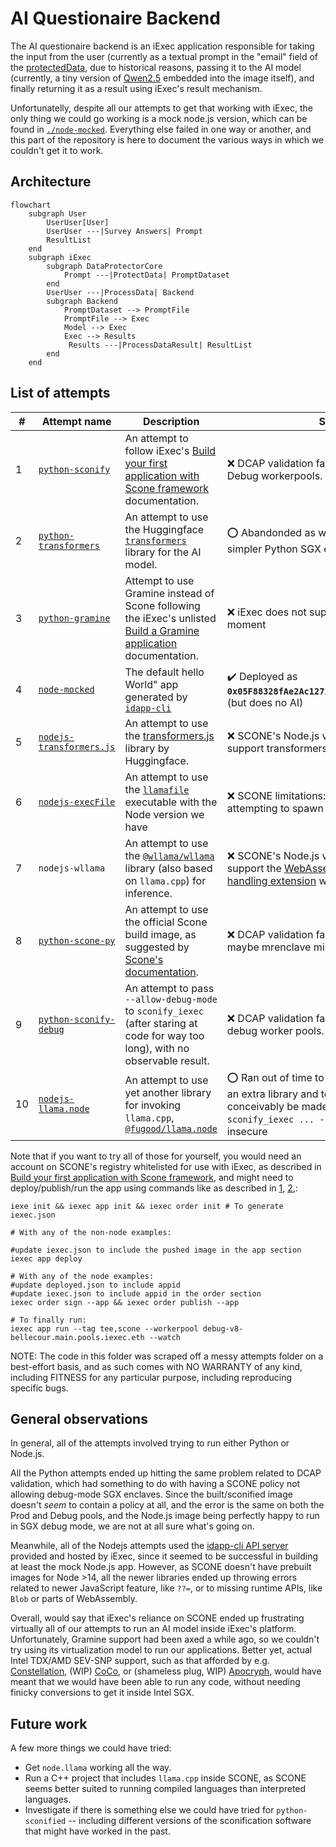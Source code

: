 # AI Questionaire Backend

The AI questionaire backend is an iExec application responsible for taking the input from the user (currently as a textual prompt in the "email" field of the [protectedData](https://tools.docs.iex.ec/tools/dataProtector/dataProtectorCore/processProtectedData), due to historical reasons, passing it to the AI model (currently, a tiny version of [Qwen2.5](https://huggingface.co/Qwen/Qwen2.5-0.5B-Instruct-GGUF) embedded into the image itself), and finally returning it as a result using iExec's result mechanism.

Unfortunatelly, despite all our attempts to get that working with iExec, the only thing we could go working is a mock node.js version, which can be found in [`./node-mocked`](,/node-mocked). Everything else failed in one way or another, and this part of the repository is here to document the various ways in which we couldn't get it to work.

## Architecture


```mermaid
flowchart
    subgraph User
        UserUser[User]
        UserUser ---|Survey Answers| Prompt
        ResultList
    end
    subgraph iExec
        subgraph DataProtectorCore
            Prompt ---|ProtectData| PromptDataset
        end
        UserUser ---|ProcessData| Backend
        subgraph Backend
            PromptDataset --> PromptFile
            PromptFile --> Exec
            Model --> Exec
            Exec --> Results
             Results ---|ProcessDataResult| ResultList
        end
    end

```

## List of attempts

| # | Attempt name | Description | Status |
| --- | --- | --- | --- |
| 1 | [`python-sconify`](./python-sconify) | An attempt to follow iExec's [Build your first application with Scone framework](https://protocol.docs.iex.ec/for-developers/confidential-computing/intel-sgx-technology) documentation. | :x: DCAP validation fail on both Prod and Debug workerpools. |
| 2 | [`python-transformers`](./python-sconify) | An attempt to use the Huggingface [`transformers`](https://huggingface.co/docs/transformers/index) library for the AI model. | :o: Abandonded as we experiment with simpler Python SGX examples first |
| 3 | [`python-gramine`](./python-gramine/) | Attempt to use Gramine instead of Scone following the iExec's unlisted [Build a Gramine application](https://github.com/iExecBlockchainComputing/documentation/blob/v8-staging/for-developers/confidential-computing/create-your-first-gramine-app.md) documentation. | :x: iExec does not support Gramine at the moment |
| 4 | [`node-mocked`](./node-mocked) | The default hello World" app generated by [`idapp-cli`](https://www.npmjs.com/package/idapp-cli) | :heavy_check_mark: Deployed as **`0x05F88328fAe2Ac1271C68f2E65864692c3AD9B0A`** (but does no AI) |
| 5 | [`nodejs-transformers.js`](./nodejs-transformers.js/) | An attempt to use the [transformers.js](https://huggingface.co/docs/transformers.js/index) library by Huggingface. | :x: SCONE's Node.js version (14) is too old to support transformers.js. |
| 6 | [`nodejs-execFile`](./nodejs-execFile/) | An attempt to use the [`llamafile`](https://github.com/Mozilla-Ocho/llamafile) executable with the Node version we have | :x: SCONE limitations: ENOSYS when attempting to spawn the process. |
| 7 | `nodejs-wllama` | An attempt to use the [`@wllama/wllama`](https://huggingface.co/spaces/ngxson/wllama) library (also based on `llama.cpp`) for inference. | :x: SCONE's Node.js version (14) doesn't support the [WebAssembly exception handling extension](https://webassembly.github.io/exception-handling/js-api/) wllama requires. |
| 8 | [`python-scone-py`](./python-scone-py/) | An attempt to use the official Scone build image, as suggested by [Scone's documentation](https://sconedocs.github.io/binary_fs/). | :x: DCAP validation fail when running on Prod; maybe mrenclave mismatch on Debug. |
| 9 | [`python-sconify-debug`](./python-sconify-debug)  | An attempt to pass `--allow-debug-mode` to `sconify_iexec` (after staring at code for way too long), with no observable result. | :x: DCAP validation fail on both prod and debug worker pools. |
| 10 | [`nodejs-llama.node`](./nodejs-llama.node/) | An attempt to use yet another library for invoking `llama.cpp`, [`@fugood/llama.node`](https://github.com/mybigday/llama.node) | :o: Ran out of time to debug properly, needs an extra library and testing. Could conceivably be made work with `sconify_iexec ... --dlopen=2`, tho that's insecure |

Note that if you want to try all of those for yourself, you would need an account on SCONE's registry whitelisted for use with iExec, as described in [Build your first application with Scone framework](https://protocol.docs.iex.ec/for-developers/confidential-computing/intel-sgx-technology), and might need to deploy/publish/run the app using commands like as described in [1](https://protocol.docs.iex.ec/for-developers/your-first-app), [2](https://protocol.docs.iex.ec/for-developers/confidential-computing/intel-sgx-technology),:
```
iexe init && iexec app init && iexec order init # To generate iexec.json

# With any of the non-node examples:

#update iexec.json to include the pushed image in the app section
iexec app deploy

# With any of the node examples:
#update deployed.json to include appid
#update iexec.json to include appid in the order section
iexec order sign --app && iexec order publish --app

# To finally run:
iexec app run --tag tee,scone --workerpool debug-v8-bellecour.main.pools.iexec.eth --watch
```

NOTE: The code in this folder was scraped off a messy attempts folder on a best-effort basis, and as such comes with NO WARRANTY of any kind, including FITNESS for any particular purpose, including reproducing specific bugs.

## General observations

In general, all of the attempts involved trying to run either Python or Node.js.

All the Python attempts ended up hitting the same problem related to DCAP validation, which had something to do with having a SCONE policy not allowing debug-mode SGX enclaves. Since the built/sconified image doesn't _seem_ to contain a policy at all, and the error is the same on both the Prod and Debug pools, and the Node.js image being perfectly happy to run in SGX debug mode, we are not at all sure what's going on.

Meanwhile, all of the Nodejs attempts used the [idapp-cli API server](https://github.com/iExecBlockchainComputing/idapp/tree/main/api) provided and hosted by iExec, since it seemed to be successful in building at least the mock Node.js app. However, as SCONE doesn't have prebuilt images for Node >14, all the newer libraries ended up throwing errors related to newer JavaScript feature, like `??=`, or to missing runtime APIs, like `Blob` or parts of WebAssembly.

Overall, would say that iExec's reliance on SCONE ended up frustrating virtually all of our attempts to run an AI model inside iExec's platform. Unfortunately, Gramine support had been axed a while ago, so we couldn't try using its virtualization model to run our applications. Better yet, actual Intel TDX/AMD SEV-SNP support, such as that afforded by e.g. [Constellation](https://github.com/edgelesssys/constellation/), (WIP) [CoCo](https://github.com/confidential-containers), or (shameless plug, WIP) [Apocryph](https://github.com/comrade-coop/apocryph), would have meant that we would have been able to run any code, without needing finicky conversions to get it inside Intel SGX.

## Future work

A few more things we could have tried:
* Get `node.llama` working all the way.
* Run a C++ project that includes `llama.cpp` inside SCONE, as SCONE seems better suited to running compiled languages than interpreted languages.
* Investigate if there is something else we could have tried for `python-sconified` -- including different versions of the sconification software that might have worked in the past.


